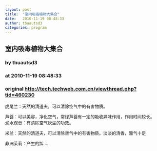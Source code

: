 ```yaml
---
layout: post
title:  "室内吸毒植物大集合"
date:   2010-11-19 08:48:33
author: tbuautsd3
categories: program
---
```


## 室内吸毒植物大集合
### by tbuautsd3
### at 2010-11-19 08:48:33
### original <http://tech.techweb.com.cn/viewthread.php?tid=460230>

虎尾兰：天然的清道夫，可以清除空气中的有害物质。 
 
芦荟：可以美容，净化空气，常绿芦荟有一定的吸收异味作用，作用时间较长。 
滴水观音：有清除空气灰尘的功效。 
 
米兰：天然的清道夫，可以清除空气中的有害物质。淡淡的清香，雅气十足 
 
非洲茉莉：产生的挥 ...